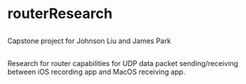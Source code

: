 # routerResearch

##
Capstone project for Johnson Liu and James Park 

##
Research for router capabilities for UDP data packet sending/receiving between iOS recording app and MacOS receiving app. 
